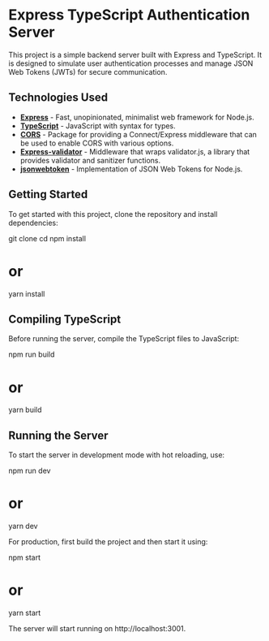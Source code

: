 # Express TypeScript Authentication Server

This project is a simple backend server built with Express and TypeScript. It is designed to simulate user authentication processes and manage JSON Web Tokens (JWTs) for secure communication.

## Technologies Used

- **[Express](https://expressjs.com/)** - Fast, unopinionated, minimalist web framework for Node.js.
- **[TypeScript](https://www.typescriptlang.org/)** - JavaScript with syntax for types.
- **[CORS](https://www.npmjs.com/package/cors)** - Package for providing a Connect/Express middleware that can be used to enable CORS with various options.
- **[Express-validator](https://express-validator.github.io/docs/)** - Middleware that wraps validator.js, a library that provides validator and sanitizer functions.
- **[jsonwebtoken](https://www.npmjs.com/package/jsonwebtoken)** - Implementation of JSON Web Tokens for Node.js.

## Getting Started

To get started with this project, clone the repository and install dependencies:

git clone <your-repository-url>
cd <your-project-directory>
npm install

# or

yarn install

## Compiling TypeScript

Before running the server, compile the TypeScript files to JavaScript:

npm run build

# or

yarn build

## Running the Server

To start the server in development mode with hot reloading, use:

npm run dev

# or

yarn dev

For production, first build the project and then start it using:

npm start

# or

yarn start

The server will start running on http://localhost:3001.
